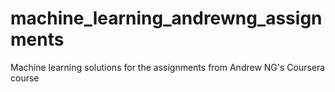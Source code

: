 # machine_learning_andrewng_assignments
Machine learning solutions for the assignments from Andrew NG's Coursera course
